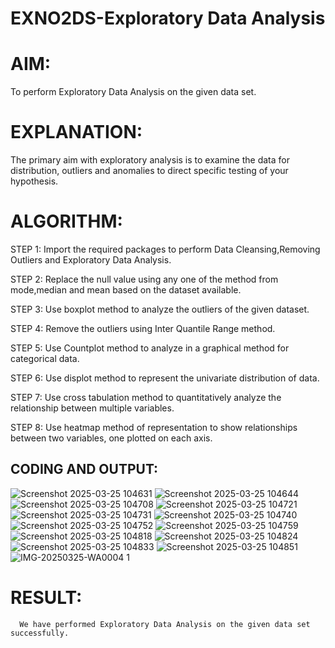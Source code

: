# EXNO2DS-Exploratory Data Analysis
# AIM:
 To perform Exploratory Data Analysis on the given data set.
      
# EXPLANATION:
  The primary aim with exploratory analysis is to examine the data for distribution, outliers and anomalies to direct specific testing of your hypothesis.
  
# ALGORITHM:
STEP 1: Import the required packages to perform Data Cleansing,Removing Outliers and Exploratory Data Analysis.

STEP 2: Replace the null value using any one of the method from mode,median and mean based on the dataset available.

STEP 3: Use boxplot method to analyze the outliers of the given dataset.

STEP 4: Remove the outliers using Inter Quantile Range method.

STEP 5: Use Countplot method to analyze in a graphical method for categorical data.

STEP 6: Use displot method to represent the univariate distribution of data.

STEP 7: Use cross tabulation method to quantitatively analyze the relationship between multiple variables.

STEP 8: Use heatmap method of representation to show relationships between two variables, one plotted on each axis.

## CODING AND OUTPUT:
![Screenshot 2025-03-25 104631](https://github.com/user-attachments/assets/6070ca2f-925b-4643-ad25-d66760bc41c2)
![Screenshot 2025-03-25 104644](https://github.com/user-attachments/assets/9f2f2063-bbe4-4ecd-8023-b97e3a7f35ee)
![Screenshot 2025-03-25 104708](https://github.com/user-attachments/assets/e8903c25-6f0d-4020-81c8-683289ac65cd)
![Screenshot 2025-03-25 104721](https://github.com/user-attachments/assets/f34fd72b-a1b9-4a9a-81f3-3d5e4a397e90)
![Screenshot 2025-03-25 104731](https://github.com/user-attachments/assets/98cd700c-69aa-444c-b20b-38d8024bf1f2)
![Screenshot 2025-03-25 104740](https://github.com/user-attachments/assets/9fd303b6-ef01-4dca-85eb-e1e3cb1a8c0f)
![Screenshot 2025-03-25 104752](https://github.com/user-attachments/assets/2ab41cbd-874e-4f4b-ba0b-07a490f7391a)
![Screenshot 2025-03-25 104759](https://github.com/user-attachments/assets/611f2e1a-e442-4ba5-ac3b-68a0d61d24e9)
![Screenshot 2025-03-25 104818](https://github.com/user-attachments/assets/f545a52d-55de-4493-8639-e478c11932e3)
![Screenshot 2025-03-25 104824](https://github.com/user-attachments/assets/4f2df87f-ded6-4bf4-94bb-6daacf15c401)
![Screenshot 2025-03-25 104833](https://github.com/user-attachments/assets/f6a7340f-67f7-4dc1-8cba-3ee38ab0320c)
![Screenshot 2025-03-25 104851](https://github.com/user-attachments/assets/2c664074-2eec-4e9d-a03a-ef2384f14061)
![IMG-20250325-WA0004 1](https://github.com/user-attachments/assets/7045c7dd-7833-4062-87ea-0798a96949ec)



# RESULT:
      We have performed Exploratory Data Analysis on the given data set successfully.
